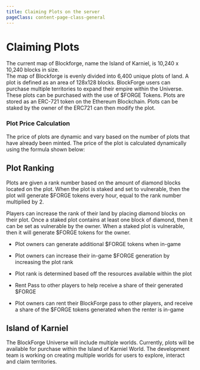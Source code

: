 ```yaml
---
title: Claiming Plots on the server
pageClass: content-page-class-general
---
```


# Claiming Plots


The current map of Blockforge, name the Island of Karniel, is 10,240 x 10,240 blocks in size.  
The map of Blockforge is evenly divided into 6,400 unique plots of land. A plot is defined as an area of 128x128 blocks. BlockForge users can purchase multiple territories to expand their empire within the Universe. These plots can be purchased with the use of $FORGE Tokens. Plots are stored as an ERC-721 token on the Ethereum Blockchain. Plots can be staked by the owner of the ERC721 can then modify the plot.

<plotImages/>

### Plot Price Calculation

The price of plots are dynamic and vary based on the number of plots that have already been minted. The price of the plot is calculated dynamically using the formula shown below:
<plotEquation/>

<plotprice/>


## Plot Ranking
Plots are given a rank number based on the amount of diamond blocks located on the plot. When the plot is staked and set to vulnerable, then the plot will generate $FORGE tokens every hour, equal to the rank number multiplied by 2.
<!-- The plot must be staked and set to vulnerable to generate $FORGE tokens.  -->
<!-- Plot rankings can affect the amount of tokens the plot can generate.  -->
<!-- A plot with a higher rank will generate more $FORGE tokens per day.  -->
Players can increase the rank of their land by placing diamond blocks on their plot. Once a staked plot contains at least one block of diamond, then it can be set as vulnerable by the owner. When a staked plot is vulnerable, then it will generate $FORGE tokens for the owner.



* Plot owners can generate additional $FORGE tokens when in-game

* Plot owners can increase their in-game $FORGE generation by increasing the plot rank

* Plot rank is determined based off the resources available within the plot

* Rent Pass to other players to help receive a share of their generated $FORGE

* Plot owners can rent their BlockForge pass to other players, and receive a share of the $FORGE tokens generated when the renter is in-game


## Island of Karniel
The BlockForge Universe will include multiple worlds. Currently, plots will be available for purchase within the Island of Karniel World.
The development team is working on creating multiple worlds for users to explore, interact and claim territories.
